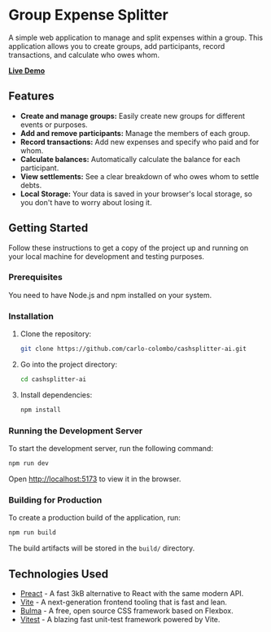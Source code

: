 # Group Expense Splitter

A simple web application to manage and split expenses within a group. This application allows you to create groups, add participants, record transactions, and calculate who owes whom.

[**Live Demo**](https://carlo-colombo.github.io/cashsplitter-ai/)

## Features

- **Create and manage groups:** Easily create new groups for different events or purposes.
- **Add and remove participants:** Manage the members of each group.
- **Record transactions:** Add new expenses and specify who paid and for whom.
- **Calculate balances:** Automatically calculate the balance for each participant.
- **View settlements:** See a clear breakdown of who owes whom to settle debts.
- **Local Storage:** Your data is saved in your browser's local storage, so you don't have to worry about losing it.

## Getting Started

Follow these instructions to get a copy of the project up and running on your local machine for development and testing purposes.

### Prerequisites

You need to have Node.js and npm installed on your system.

### Installation

1.  Clone the repository:
    ```sh
    git clone https://github.com/carlo-colombo/cashsplitter-ai.git
    ```
2.  Go into the project directory:
    ```sh
    cd cashsplitter-ai
    ```
3.  Install dependencies:
    ```sh
    npm install
    ```

### Running the Development Server

To start the development server, run the following command:

```sh
npm run dev
```

Open [http://localhost:5173](http://localhost:5173) to view it in the browser.

### Building for Production

To create a production build of the application, run:

```sh
npm run build
```

The build artifacts will be stored in the `build/` directory.

## Technologies Used

*   [Preact](https://preactjs.com/) - A fast 3kB alternative to React with the same modern API.
*   [Vite](https://vitejs.dev/) - A next-generation frontend tooling that is fast and lean.
*   [Bulma](https://bulma.io/) - A free, open source CSS framework based on Flexbox.
*   [Vitest](https://vitest.dev/) - A blazing fast unit-test framework powered by Vite.
